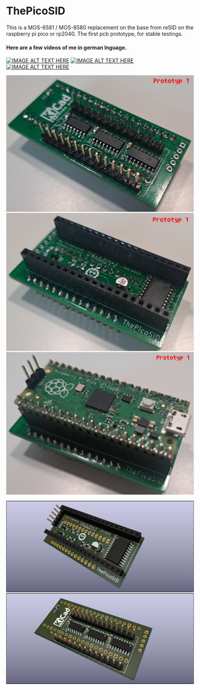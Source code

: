 # ThePicoSID
This is a MOS-6581 / MOS-8580 replacement on the base from reSID on the raspberry pi pico or rp2040.
The first pcb prototype, for stable testings.

#### Here are a few videos of me in german lnguage.
[![IMAGE ALT TEXT HERE](https://img.youtube.com/vi/hnT9drQOZvw/0.jpg)](https://www.youtube.com/watch?v=hnT9drQOZvw)
[![IMAGE ALT TEXT HERE](https://img.youtube.com/vi/2eCh_dZyf4c/0.jpg)](https://www.youtube.com/watch?v=2eCh_dZyf4c)
[![IMAGE ALT TEXT HERE](https://img.youtube.com/vi/tae6vMPKGnU/0.jpg)](https://www.youtube.com/watch?v=tae6vMPKGnU)

![image01](doc/Pictures/aufbau_prototyp1_01.jpg)
![image01](doc/Pictures/aufbau_prototyp1_02.jpg)
![image01](doc/Pictures/aufbau_prototyp1_03.jpg)

![image01](doc/the_pico_sid_prototyp1_01.png)
![image01](doc/the_pico_sid_prototyp1_02.png)
